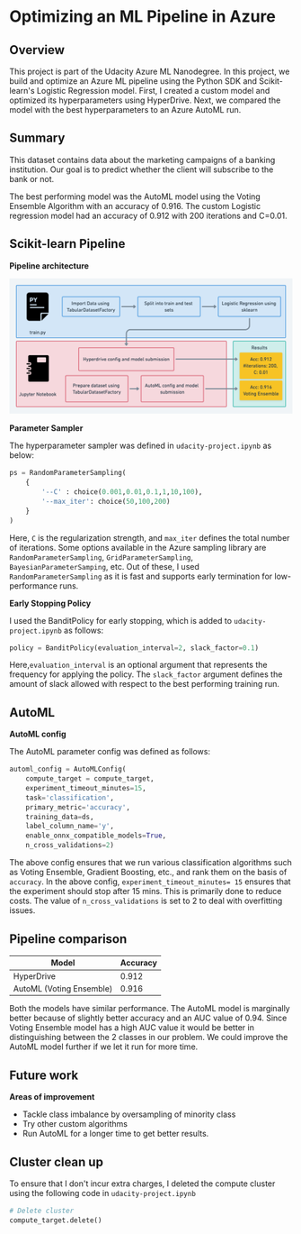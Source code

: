 # Optimizing an ML Pipeline in Azure

## Overview
This project is part of the Udacity Azure ML Nanodegree. In this project, we build and optimize an Azure ML pipeline using the Python SDK and Scikit-learn's Logistic Regression model. First, I created a custom model and optimized its hyperparameters using HyperDrive. Next, we compared the model with the best hyperparameters to an Azure AutoML run.

## Summary
This dataset contains data about the marketing campaigns of a banking institution. Our goal is to predict whether the client will subscribe to the bank or not.

The best performing model was the AutoML model using the Voting Ensemble Algorithm with an accuracy of 0.916. The custom Logistic regression model had an accuracy of 0.912 with 200 iterations and C=0.01.

## Scikit-learn Pipeline
**Pipeline architecture**

![pipeline-architecture](images/pipeline_architecture.png)

**Parameter Sampler**

The hyperparameter sampler was defined in `udacity-project.ipynb` as below:

```python
ps = RandomParameterSampling(
    {
        '--C' : choice(0.001,0.01,0.1,1,10,100),
        '--max_iter': choice(50,100,200)
    }
)
```

Here, `C` is the regularization strength, and `max_iter` defines the total number of iterations. Some options available in the Azure sampling library are `RandomParameterSampling`, `GridParameterSampling`, `BayesianParameterSamping`, etc. Out of these, I used `RandomParameterSampling` as it is fast and supports early termination  for low-performance runs.

**Early Stopping Policy**

I used the BanditPolicy for early stopping, which is added to `udacity-project.ipynb` as follows:

```python
policy = BanditPolicy(evaluation_interval=2, slack_factor=0.1)
```

Here,`evaluation_interval` is an optional argument that represents the frequency for applying the policy. The `slack_factor` argument defines the amount of slack allowed with respect to the best performing training run.

## AutoML
**AutoML config**

The AutoML parameter config was defined as follows:

```python
automl_config = AutoMLConfig(
    compute_target = compute_target,
    experiment_timeout_minutes=15,
    task='classification',
    primary_metric='accuracy',
    training_data=ds,
    label_column_name='y',
    enable_onnx_compatible_models=True,
    n_cross_validations=2)
```

The above config ensures that we run various classification algorithms such as Voting Ensemble, Gradient Boosting, etc.,  and rank them on the basis of `accuracy`. In the above config, `experiment_timeout_minutes= 15` ensures that the experiment should stop after 15 mins. This is primarily done to reduce costs. The value of `n_cross_validations` is set to 2 to deal with overfitting issues.

## Pipeline comparison

| Model                    | Accuracy |
| ------------------------ | -------- |
| HyperDrive               | 0.912    |
| AutoML (Voting Ensemble) | 0.916    |

Both the models have similar performance. The AutoML model is marginally better because of slightly better accuracy and an AUC value of 0.94. Since Voting Ensemble model has a high AUC value it would be better in distinguishing between the 2 classes in our problem. We could improve the AutoML model further if we let it run for more time. 

## Future work
**Areas of improvement**

- Tackle class imbalance by oversampling of minority class
- Try other custom algorithms
- Run AutoML for a longer time to get better results.

## Cluster clean up
To ensure that I don't incur extra charges, I deleted the compute cluster using the following code in `udacity-project.ipynb`

```python
# Delete cluster
compute_target.delete()
```

